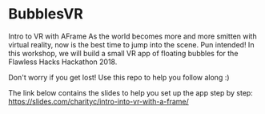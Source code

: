 # BubblesVR

Intro to VR with AFrame
As the world becomes more and more smitten with virtual reality, now is the best time to jump into the scene. Pun intended! In this workshop, we will build a small VR app of floating bubbles for the Flawless Hacks Hackathon 2018.


Don't worry if you get lost! Use this repo to help you follow along :)

The link below contains the slides to help you set up the app step by step:
https://slides.com/charityc/intro-into-vr-with-a-frame/
